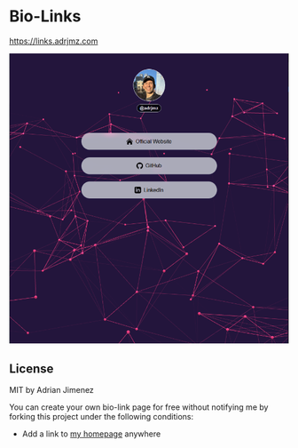 Bio-Links
=========================

https://links.adrjmz.com

![thumbnail](./images/thumb.jpg)



## License

MIT by Adrian Jimenez

You can create your own bio-link page for free without notifying me by forking this project under the following conditions:

- Add a link to [my homepage](https://adrjmz.com/) anywhere
